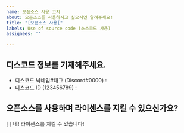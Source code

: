 ```yaml
---
name: 오픈소스 사용 고지
about: 오픈소스를 사용하시고 싶으시면 알려주세요!
title: "[오픈소스 사용["
labels: Use of source code (소스코드 사용)
assignees: ''

---
```


## 디스코드 정보를 기재해주세요.
+ 디스코드 닉네임#태그 (Discord#0000) : 
+ 디스코드 ID (123456789) : 

## 오픈소스를 사용하며 라이센스를 지킬 수 있으신가요?
[ ] 네! 라이센스를 지킬 수 있습니다!
<!-- [ ] : 빈칸 / [x] : 체크 -->

